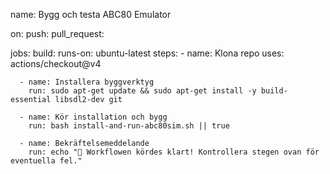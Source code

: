 name: Bygg och testa ABC80 Emulator

on:
  push:
  pull_request:

jobs:
  build:
    runs-on: ubuntu-latest
    steps:
      - name: Klona repo
        uses: actions/checkout@v4

      - name: Installera byggverktyg
        run: sudo apt-get update && sudo apt-get install -y build-essential libsdl2-dev git

      - name: Kör installation och bygg
        run: bash install-and-run-abc80sim.sh || true

      - name: Bekräftelsemeddelande
        run: echo "🚀 Workflowen kördes klart! Kontrollera stegen ovan för eventuella fel."
